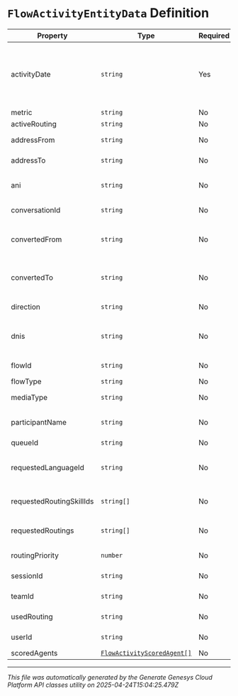 # `FlowActivityEntityData` Definition

| Property | Type | Required | Description |
|----------|------|----------|-------------|
| activityDate | `string` | Yes | The time at which the activity was observed. Date time is represented as an ISO-8601 string. For example: yyyy-MM-ddTHH:mm:ss[.mmm]Z |
| metric | `string` | No | Activity metric |
| activeRouting | `string` | No | Active routing method |
| addressFrom | `string` | No | The address that initiated an action |
| addressTo | `string` | No | The address receiving an action |
| ani | `string` | No | Automatic Number Identification (caller's number) |
| conversationId | `string` | No | Unique identifier for the conversation |
| convertedFrom | `string` | No | Session media type that was converted from in case of a media type conversion |
| convertedTo | `string` | No | Session media type that was converted to in case of a media type conversion |
| direction | `string` | No | The direction of the communication |
| dnis | `string` | No | Dialed number identification service (number dialed by the calling party) |
| flowId | `string` | No | The unique identifier of this flow |
| flowType | `string` | No | The type of this flow |
| mediaType | `string` | No | The session media type |
| participantName | `string` | No | A human readable name identifying the participant |
| queueId | `string` | No | Queue identifier |
| requestedLanguageId | `string` | No | Unique identifier for the language requested for an interaction |
| requestedRoutingSkillIds | `string[]` | No | Unique identifier(s) for skill(s) requested for an interaction |
| requestedRoutings | `string[]` | No | Routing type(s) for requested/attempted routing methods. |
| routingPriority | `number` | No | Routing priority for the current interaction |
| sessionId | `string` | No | The unique identifier of this session |
| teamId | `string` | No | The team ID the user is a member of |
| usedRouting | `string` | No | Complete routing method |
| userId | `string` | No | Unique identifier for the user |
| scoredAgents | [`FlowActivityScoredAgent[]`](flowactivityscoredagent-definition.md) | No | Scored agents |

---

*This file was automatically generated by the Generate Genesys Cloud Platform API classes utility on 2025-04-24T15:04:25.479Z*